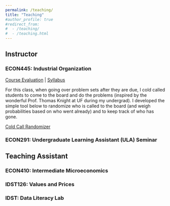 ```yaml
---
permalink: /teaching/
title: "Teaching"
#author_profile: true
#redirect_from: 
#  - /teaching/
#  - /teaching.html
---
```


Instructor
------


### ECON445: Industrial Organization

[Course Evaluation](https://hashemamireh.github.io/files/course_eval.pdf) | [Syllabus](https://hashemamireh.github.io/files/ECON445_Syl_Spring24.pdf)

For this class, when going over problem sets after they are due, I cold called students to come to the board and do the problems (inspired by the wonderful Prof. Thomas Knight at UF during my undergrad). I developed the simple tool below to randomize who is called to the board (and weigh probabilities based on who went already) and to keep track of who has gone.

[Cold Call Randomizer](https://github.com/hashemamireh/DrawStudentTrackParticipation)


### ECON291: Undergraduate Learning Assistant (ULA) Seminar


Teaching Assistant
------


### ECON410: Intermediate Microeconomics
### IDST126: Values and Prices
### IDST: Data Literacy Lab